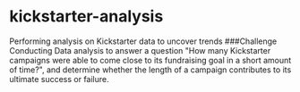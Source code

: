# kickstarter-analysis
Performing analysis on Kickstarter data to uncover trends
###Challenge
Conducting Data analysis to answer a question "How many Kickstarter campaigns were able to come close to its fundraising goal in a short amount of time?", and determine whether the length of a campaign contributes to its ultimate success or failure.
